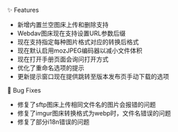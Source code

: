 ✨ Features

- 新增内置兰空图床上传和删除支持
- Webdav图床现在支持设置URL参数后缀
- 现在支持指定每种图片格式对应的转换后格式
- 现在默认启用mozJPEG编码器以减小文件体积
- 现在打开手册页面会询问打开方式
- 优化了重命名选项的提示
- 更新提示窗口现在提供跳转至版本发布页手动下载的选项

🐛 Bug Fixes

- 修复了sftp图床上传相同文件名的图片会报错的问题
- 修复了imgur图床转换格式为webp时，文件名错误的问题
- 修复了部分i18n错误的问题